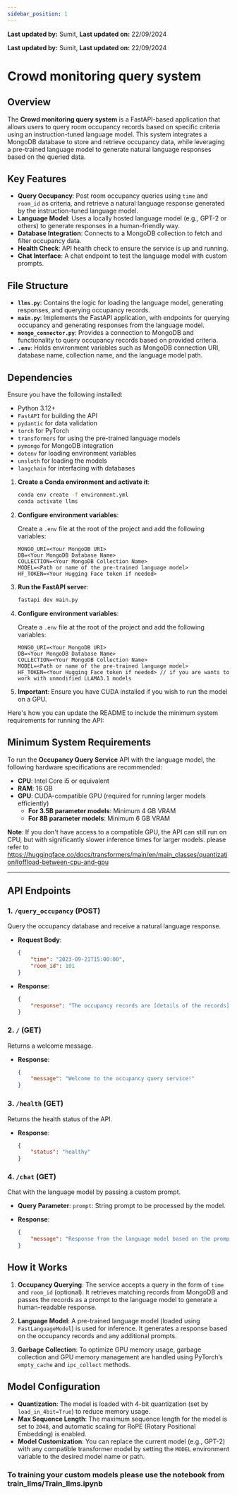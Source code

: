 ```yaml
---
sidebar_position: 1
---
```


**Last updated by:** Sumit, **Last updated on:** 22/09/2024


**Last updated by:** Sumit, **Last updated on:** 22/09/2024

# Crowd monitoring query system

## Overview

The **Crowd monitoring query system** is a FastAPI-based application that allows users to query room occupancy records based on specific criteria using an instruction-tuned language model. This system integrates a MongoDB database to store and retrieve occupancy data, while leveraging a pre-trained language model to generate natural language responses based on the queried data.

## Key Features

- **Query Occupancy**: Post room occupancy queries using `time` and `room_id` as criteria, and retrieve a natural language response generated by the instruction-tuned language model.
- **Language Model**: Uses a locally hosted language model (e.g., GPT-2 or others) to generate responses in a human-friendly way.
- **Database Integration**: Connects to a MongoDB collection to fetch and filter occupancy data.
- **Health Check**: API health check to ensure the service is up and running.
- **Chat Interface**: A chat endpoint to test the language model with custom prompts.

## File Structure

- **`llms.py`**: Contains the logic for loading the language model, generating responses, and querying occupancy records.
- **`main.py`**: Implements the FastAPI application, with endpoints for querying occupancy and generating responses from the language model.
- **`mongo_connector.py`**: Provides a connection to MongoDB and functionality to query occupancy records based on provided criteria.
- **`.env`**: Holds environment variables such as MongoDB connection URI, database name, collection name, and the language model path.
  
## Dependencies

Ensure you have the following installed:
- Python 3.12+
- `FastAPI` for building the API
- `pydantic` for data validation
- `torch` for PyTorch
- `transformers` for using the pre-trained language models
- `pymongo` for MongoDB integration
- `dotenv` for loading environment variables
- `unsloth` for loading the models
- `langchain` for interfacing with databases

1. **Create a Conda environment and activate it**:

   ```bash
   conda env create -f environment.yml
   conda activate llms
   ```

2. **Configure environment variables**:

   Create a `.env` file at the root of the project and add the following variables:

   ```
   MONGO_URI=<Your MongoDB URI>
   DB=<Your MongoDB Database Name>
   COLLECTION=<Your MongoDB Collection Name>
   MODEL=<Path or name of the pre-trained language model>
   HF_TOKEN=<Your Hugging Face token if needed>
   ```

3. **Run the FastAPI server**:

   ```bash
   fastapi dev main.py
   ```

4. **Configure environment variables**:

   Create a `.env` file at the root of the project and add the following variables:

   ```
   MONGO_URI=<Your MongoDB URI>
   DB=<Your MongoDB Database Name>
   COLLECTION=<Your MongoDB Collection Name>
   MODEL=<Path or name of the pre-trained language model>
   HF_TOKEN=<Your Hugging Face token if needed> // if you are wants to work with unmodified LLAMA3.1 models
   ```

5. **Important**: Ensure you have CUDA installed if you wish to run the model on a GPU.

Here's how you can update the README to include the minimum system requirements for running the API:

## Minimum System Requirements

To run the **Occupancy Query Service** API with the language model, the following hardware specifications are recommended:

- **CPU**: Intel Core i5 or equivalent
- **RAM**: 16 GB
- **GPU**: CUDA-compatible GPU (required for running larger models efficiently)
  - **For 3.5B parameter models**: Minimum 4 GB VRAM
  - **For 8B parameter models**: Minimum 6 GB VRAM

**Note**: If you don't have access to a compatible GPU, the API can still run on CPU, but with significantly slower inference times for larger models. 
please refer to https://huggingface.co/docs/transformers/main/en/main_classes/quantization#offload-between-cpu-and-gpu

---

## API Endpoints

### 1. `/query_occupancy` (POST)
Query the occupancy database and receive a natural language response.

- **Request Body**:
  ```json
  {
      "time": "2023-09-21T15:00:00",
      "room_id": 101
  }
  ```

- **Response**:
  ```json
  {
      "response": "The occupancy records are [details of the records]."
  }
  ```

### 2. `/` (GET)
Returns a welcome message.

- **Response**:
  ```json
  {
      "message": "Welcome to the occupancy query service!"
  }
  ```

### 3. `/health` (GET)
Returns the health status of the API.

- **Response**:
  ```json
  {
      "status": "healthy"
  }
  ```

### 4. `/chat` (GET)
Chat with the language model by passing a custom prompt.

- **Query Parameter**:
  `prompt`: String prompt to be processed by the model.

- **Response**:
  ```json
  {
      "message": "Response from the language model based on the prompt."
  }
  ```

## How it Works

1. **Occupancy Querying**: The service accepts a query in the form of `time` and `room_id` (optional). It retrieves matching records from MongoDB and passes the records as a prompt to the language model to generate a human-readable response.
   
2. **Language Model**: A pre-trained language model (loaded using `FastLanguageModel`) is used for inference. It generates a response based on the occupancy records and any additional prompts.

3. **Garbage Collection**: To optimize GPU memory usage, garbage collection and GPU memory management are handled using PyTorch’s `empty_cache` and `ipc_collect` methods.

## Model Configuration

- **Quantization**: The model is loaded with 4-bit quantization (set by `load_in_4bit=True`) to reduce memory usage.
- **Max Sequence Length**: The maximum sequence length for the model is set to `2048`, and automatic scaling for RoPE (Rotary Positional Embedding) is enabled.
- **Model Customization**: You can replace the current model (e.g., GPT-2) with any compatible transformer model by setting the `MODEL` environment variable to the desired model name or path.


### To training your custom models please use the notebook from train_llms/Train_llms.ipynb
